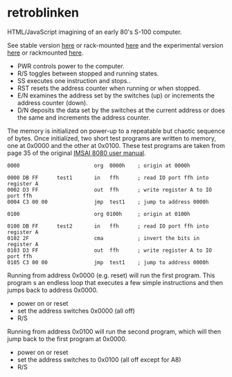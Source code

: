 # retroblinken
HTML/JavaScript imagining of an early 80's S-100 computer.

See stable version [here](https://smcolash.github.io/retroblinken/) or rack-mounted
[here](https://smcolash.github.io/retroblinken/rack.html)
and the experimental version
[here](https://smcolash.github.io/retroblinken/prototype/index.html)
or rackmounted
[here](https://smcolash.github.io/retroblinken/prototype/rack.html).

- PWR controls power to the computer.
- R/S toggles between stopped and running states.
- SS executes one instruction and stops..
- RST resets the address counter when running or when stopped.
- E/N examines the address set by the switches (up) or increments the address counter (down).
- D/N deposits the data set by the switches at the current address or does the same and increments the address counter.

The memory is initialized on power-up to a repeatable but chaotic sequence of bytes.
Once initialized, two short test programs are written to memory, one at 0x0000 and
the other at 0x0100. These test programs are taken from page 35 of the original
[IMSAI 8080 user manual](http://dunfield.classiccmp.org/imsai/imsai.pdf).

```
0000                        org  0000h    ; origin at 0000h

0000 DB FF      test1       in   ffh      ; read IO port ffh into register A
0002 D3 FF                  out  ffh      ; write register A to IO port ffh
0004 C3 00 00               jmp  test1    ; jump to address 0000h

0100                        org 0100h     ; origin at 0100h

0100 DB FF      test2       in   ffh      ; read IO port ffh into register A
0102 2F                     cma           ; invert the bits in register A
0103 D3 FF                  out  ffh      ; write register A to IO port ffh
0105 C3 00 00               jmp  test1    ; jump to address 0000h
```

Running from address 0x0000 (e.g. reset) will run the first program. This program
s an endless loop that executes a few simple instructions and then jumps back to
address 0x0000.

- power on or reset
- set the address switches 0x0000 (all off)
- R/S

Running from address 0x0100 will run the second program, which will then jump 
back to the first program at 0x0000.

- power on or reset
- set the address switches to 0x0100 (all off except for A8)
- R/S
